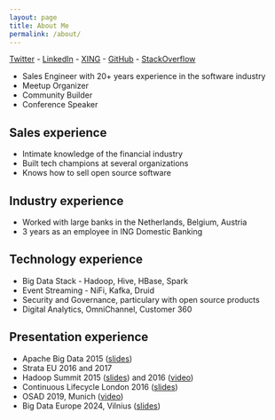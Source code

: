```yaml
---
layout: page
title: About Me
permalink: /about/
---
```


[Twitter](https://twitter.com/Hellmar_Becker) - [LinkedIn](https://www.linkedin.com/in/hellmarbecker/) - [XING](https://www.xing.com/profile/Hellmar_Becker/cv) - [GitHub](https://github.com/hellmarbecker) - [StackOverflow](https://stackoverflow.com/users/5334131/hellmar-becker)

- Sales Engineer with 20+ years experience in the software industry
- Meetup Organizer
- Community Builder
- Conference Speaker

## Sales experience

- Intimate knowledge of the financial industry
- Built tech champions at several organizations
- Knows how to sell open source software

## Industry experience

- Worked with large banks in the Netherlands, Belgium, Austria
- 3 years as an employee in ING Domestic Banking

## Technology experience

- Big Data Stack - Hadoop, Hive, HBase, Spark
- Event Streaming - NiFi, Kafka, Druid
- Security and Governance, particulary with open source products
- Digital Analytics, OmniChannel, Customer 360

## Presentation experience

- Apache Big Data 2015 ([slides](https://events17.linuxfoundation.org/sites/events/files/slides/Securing%20Hadoop%20in%20an%20enterprise%20context.pdf))
- Strata EU 2016 and 2017
- Hadoop Summit 2015 ([slides](https://www.slideshare.net/Hadoop_Summit/destroying-data-silos)) and 2016 ([video](https://www.youtube.com/watch?v=qBsGWhuVyuU))
- Continuous Lifecycle London 2016 ([slides](https://www.slideshare.net/hellmar/automate-hadoop-cluster-deployment-in-a-banking-ecosystem))
- OSAD 2019, Munich ([video](https://www.youtube.com/watch?v=bhyGBg70IK4))
- Big Data Europe 2024, Vilnius ([slides](https://www.slideshare.net/hellmar/building-a-streaming-analytics-pipeline-with-kafka-and-druid-big-data-europe-2023))
